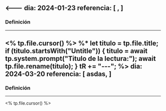 <---
dia: 2024-01-23
referencia: [
	,
]
---
### Definición
---
<% tp.file.cursor() %>
%* 
	let titulo = tp.file.title;
	if (titulo.startsWith("Untitle")) {
		titulo = await tp.system.prompt("Titulo de la lectura:");
		await tp.file.rename(titulo);
	}
	tR += "---";
%>
dia: 2024-03-20
referencia: [
	asdas,
]
---
### Definición
---
<% tp.file.cursor() %>
